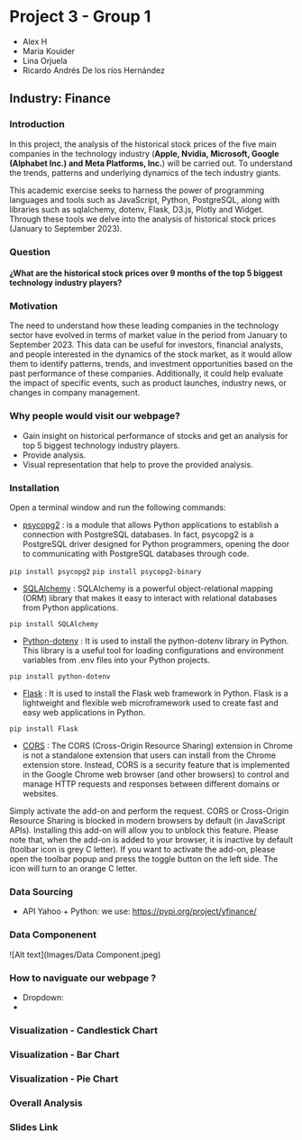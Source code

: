 # Project 3 -  Group 1

- Alex H
- Maria Kouider
- Lina Orjuela
- Ricardo Andrés De los ríos Hernández

## Industry: Finance

### Introduction

In this project, the analysis of the historical stock prices of the five main companies in the technology industry (**Apple, Nvidia, Microsoft, Google (Alphabet Inc.) and Meta Platforms, Inc.**) will be carried out. To understand the trends, patterns and underlying dynamics of the tech industry giants.

This academic exercise seeks to harness the power of programming languages and tools such as JavaScript, Python, PostgreSQL, along with libraries such as sqlalchemy, dotenv, Flask, D3.js, Plotly and Widget. Through these tools we delve into the analysis of historical stock prices (January to September 2023).

### Question

#### ¿What are the historical stock prices over 9 months of the top 5 biggest technology industry players?

### Motivation
The need to understand how these leading companies in the technology sector have evolved in terms of market value in the period from January to September 2023. This data can be useful for investors, financial analysts, and people interested in the dynamics of the stock market, as it would allow them to identify patterns, trends, and investment opportunities based on the past performance of these companies. Additionally, it could help evaluate the impact of specific events, such as product launches, industry news, or changes in company management.
 
### Why people would visit our webpage? 
- Gain insight on historical performance of stocks and get an analysis for top 5 biggest technology industry players.
- Provide analysis.
- Visual representation that help to prove the provided analysis.

### Installation

Open a terminal window and run the following commands:

* [psycopg2](https://pypi.org/project/psycopg2/) : is a module that allows Python applications to establish a connection with PostgreSQL databases. In fact, psycopg2 is a PostgreSQL driver designed for Python programmers, opening the door to communicating with PostgreSQL databases through code.

`pip install psycopg2`
`pip install psycopg2-binary`

* [SQLAlchemy]([https://pypi.org/project/psycopg2/](https://pypi.org/project/SQLAlchemy/)) : SQLAlchemy is a powerful object-relational mapping (ORM) library that makes it easy to interact with relational databases from Python applications.

`pip install SQLAlchemy`

* [Python-dotenv](https://pypi.org/project/python-dotenv/) : It is used to install the python-dotenv library in Python. This library is a useful tool for loading configurations and environment variables from .env files into your Python projects.

`pip install python-dotenv`

* [Flask](https://pypi.org/project/Flask/) : It is used to install the Flask web framework in Python. Flask is a lightweight and flexible web microframework used to create fast and easy web applications in Python.

`pip install Flask`

* [CORS](https://chrome.google.com/webstore/detail/allow-cors-access-control/lhobafahddgcelffkeicbaginigeejlf?utm_source=ext_sidebar&hl=en-US) : The CORS (Cross-Origin Resource Sharing) extension in Chrome is not a standalone extension that users can install from the Chrome extension store. Instead, CORS is a security feature that is implemented in the Google Chrome web browser (and other browsers) to control and manage HTTP requests and responses between different domains or websites.

Simply activate the add-on and perform the request. CORS or Cross-Origin Resource Sharing is blocked in modern browsers by default (in JavaScript APIs). Installing this add-on will allow you to unblock this feature. Please note that, when the add-on is added to your browser, it is inactive by default (toolbar icon is grey C letter). If you want to activate the add-on, please open the toolbar popup and press the toggle button on the left side. The icon will turn to an orange C letter.










### Data Sourcing
- API Yahoo + Python: we use: https://pypi.org/project/yfinance/

### Data Componenent 
![Alt text](Images/Data Component.jpeg)

### How to naviguate our webpage ? 
- Dropdown:
- 

### Visualization - Candlestick Chart 



### Visualization - Bar Chart 


### Visualization - Pie Chart 


### Overall Analysis 


### Slides Link



